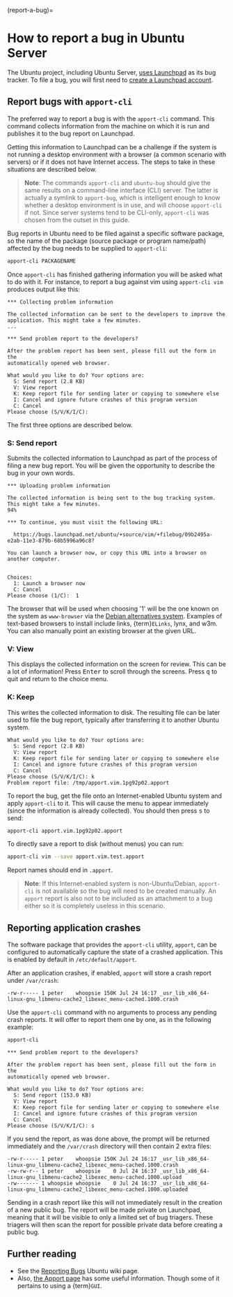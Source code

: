 (report-a-bug)=
# How to report a bug in Ubuntu Server

The Ubuntu project, including Ubuntu Server, [uses Launchpad](https://launchpad.net/) as its bug tracker. To file a bug, you will first need to [create a Launchpad account](https://help.launchpad.net/YourAccount/NewAccount).

## Report bugs with `apport-cli`

The preferred way to report a bug is with the `apport-cli` command. This command collects information from the machine on which it is run and publishes it to the bug report on Launchpad.

Getting this information to Launchpad can be a challenge if the system is not running a desktop environment with a browser (a common scenario with servers) or if it does not have Internet access. The steps to take in these situations are described below.

> **Note**:
> The commands `apport-cli` and `ubuntu-bug` should give the same results on a command-line interface (CLI) server. The latter is actually a symlink to `apport-bug`, which is intelligent enough to know whether a desktop environment is in use, and will choose `apport-cli` if not. Since server systems tend to be CLI-only, `apport-cli` was chosen from the outset in this guide.

Bug reports in Ubuntu need to be filed against a specific software package, so the name of the package (source package or program name/path) affected by the bug needs to be supplied to `apport-cli`:

```bash
apport-cli PACKAGENAME
```

Once `apport-cli` has finished gathering information you will be asked what to do with it. For instance, to report a bug against vim using `apport-cli vim` produces output like this:

```text
*** Collecting problem information
    
The collected information can be sent to the developers to improve the
application. This might take a few minutes.
...
    
*** Send problem report to the developers?
    
After the problem report has been sent, please fill out the form in the
automatically opened web browser.
   
What would you like to do? Your options are:
  S: Send report (2.8 KB)
  V: View report
  K: Keep report file for sending later or copying to somewhere else
  I: Cancel and ignore future crashes of this program version
  C: Cancel
Please choose (S/V/K/I/C):
```

The first three options are described below.

### S: Send report

Submits the collected information to Launchpad as part of the process of filing a new bug report. You will be given the opportunity to describe the bug in your own words.
    
```text 
*** Uploading problem information
    
The collected information is being sent to the bug tracking system.
This might take a few minutes.
94%
    
*** To continue, you must visit the following URL:
    
  https://bugs.launchpad.net/ubuntu/+source/vim/+filebug/09b2495a-e2ab-11e3-879b-68b5996a96c8?
    
You can launch a browser now, or copy this URL into a browser on another computer.
    
    
Choices:
  1: Launch a browser now
  C: Cancel
Please choose (1/C):  1
```
    
The browser that will be used when choosing '1' will be the one known on the system as `www-browser` via the [Debian alternatives system](https://manpages.ubuntu.com/manpages/en/man1/update-alternatives.1.html). Examples of text-based browsers to install include links, {term}`ELinks`, lynx, and w3m. You can also manually point an existing browser at the given URL.

### V: View

This displays the collected information on the screen for review. This can be a lot of information! Press <kbd>Enter</kbd> to scroll through the screens. Press <kbd>q</kbd> to quit and return to the choice menu.

### K: Keep

This writes the collected information to disk. The resulting file can be later used to file the bug report, typically after transferring it to another Ubuntu system.
    
```text    
What would you like to do? Your options are:
  S: Send report (2.8 KB)
  V: View report
  K: Keep report file for sending later or copying to somewhere else
  I: Cancel and ignore future crashes of this program version
  C: Cancel
Please choose (S/V/K/I/C): k
Problem report file: /tmp/apport.vim.1pg92p02.apport
```

To report the bug, get the file onto an Internet-enabled Ubuntu system and apply `apport-cli` to it. This will cause the menu to appear immediately (since the information is already collected). You should then press <kbd>s</kbd> to send:

```bash    
apport-cli apport.vim.1pg92p02.apport
```    

To directly save a report to disk (without menus) you can run:

```bash
apport-cli vim --save apport.vim.test.apport
```

Report names should end in `.apport`.
   
> **Note**:
> If this Internet-enabled system is non-Ubuntu/Debian, `apport-cli` is not available so the bug will need to be created manually. An `apport` report is also not to be included as an attachment to a bug either so it is completely useless in this scenario.

## Reporting application crashes

The software package that provides the `apport-cli` utility, `apport`, can be configured to automatically capture the state of a crashed application. This is enabled by default in `/etc/default/apport`.

After an application crashes, if enabled, `apport` will store a crash report under `/var/crash`:

```text
-rw-r----- 1 peter    whoopsie 150K Jul 24 16:17 _usr_lib_x86_64-linux-gnu_libmenu-cache2_libexec_menu-cached.1000.crash
```

Use the `apport-cli` command with no arguments to process any pending crash reports. It will offer to report them one by one, as in the following example:

```bash
apport-cli
``` 

```text
*** Send problem report to the developers?
    
After the problem report has been sent, please fill out the form in the
automatically opened web browser.
    
What would you like to do? Your options are:
  S: Send report (153.0 KB)
  V: View report
  K: Keep report file for sending later or copying to somewhere else
  I: Cancel and ignore future crashes of this program version
  C: Cancel
Please choose (S/V/K/I/C): s
```

If you send the report, as was done above, the prompt will be returned immediately and the `/var/crash` directory will then contain 2 extra files:

```text
-rw-r----- 1 peter    whoopsie 150K Jul 24 16:17 _usr_lib_x86_64-linux-gnu_libmenu-cache2_libexec_menu-cached.1000.crash
-rw-rw-r-- 1 peter    whoopsie    0 Jul 24 16:37 _usr_lib_x86_64-linux-gnu_libmenu-cache2_libexec_menu-cached.1000.upload
-rw------- 1 whoopsie whoopsie    0 Jul 24 16:37 _usr_lib_x86_64-linux-gnu_libmenu-cache2_libexec_menu-cached.1000.uploaded
```

Sending in a crash report like this will not immediately result in the creation of a new public bug. The report will be made private on Launchpad, meaning that it will be visible to only a limited set of bug triagers. These triagers will then scan the report for possible private data before creating a public bug.

## Further reading

- See the [Reporting Bugs](https://help.ubuntu.com/community/ReportingBugs) Ubuntu wiki page.
- Also, [the Apport page](https://wiki.ubuntu.com/Apport) has some useful information. Though some of it pertains to using a {term}`GUI`.
